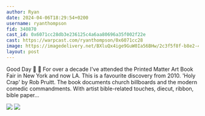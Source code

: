 ```yaml
---
author: Ryan
date: 2024-04-06T18:29:54+0200
username: ryanthompson
fid: 340870
cast_id: 0x6071cc28db3e236125c4a6aa80696a35f002f22e
cast: https://warpcast.com/ryanthompson/0x6071cc28
image: https://imagedelivery.net/BXluQx4ige9GuW0Ia56BHw/2c3f5f8f-b8e2-46a6-6a01-318e24a8da00/original
layout: post
---
```

Good Day 📖 🐛 For over a decade I've attended the Printed Matter Art Book Fair in New York and now LA. This is a favourite discovery from 2010. 'Holy Crap' by Rob Pruitt. The book documents church billboards and the modern comedic commandments. With artist bible-related touches, diecut, ribbon, bible paper...  

![](https://imagedelivery.net/BXluQx4ige9GuW0Ia56BHw/2c3f5f8f-b8e2-46a6-6a01-318e24a8da00/original)
![](https://imagedelivery.net/BXluQx4ige9GuW0Ia56BHw/dca4954d-cd3c-404d-3da1-e3aa61874100/original)